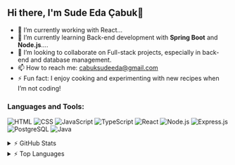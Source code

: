 ## Hi there, I'm Sude Eda Çabuk👋



- 🔭 I’m currently working with React...
- 🌱 I’m currently learning Back-end development with **Spring Boot** and **Node.js**....
- 👯 I’m looking to collaborate on Full-stack projects, especially in back-end and database management.
- 📫 How to reach me: cabuksudeeda@gmail.com
- ⚡ Fun fact: I enjoy cooking and experimenting with new recipes when I’m not coding!

### Languages and Tools:
![HTML](https://img.shields.io/badge/HTML5-E34F26?style=for-the-badge&logo=html5&logoColor=white)
![CSS](https://img.shields.io/badge/CSS3-1572B6?style=for-the-badge&logo=css3&logoColor=white)
![JavaScript](https://img.shields.io/badge/JavaScript-F7DF1E?style=for-the-badge&logo=javascript&logoColor=black)
![TypeScript](https://img.shields.io/badge/TypeScript-007ACC?style=for-the-badge&logo=typescript&logoColor=white)
![React](https://img.shields.io/badge/React-61DAFB?style=for-the-badge&logo=react&logoColor=black)
![Node.js](https://img.shields.io/badge/Node.js-339933?style=for-the-badge&logo=nodedotjs&logoColor=white)
![Express.js](https://img.shields.io/badge/Express.js-000000?style=for-the-badge&logo=express&logoColor=white)
![PostgreSQL](https://img.shields.io/badge/PostgreSQL-336791?style=for-the-badge&logo=postgresql&logoColor=white)
![Java](https://img.shields.io/badge/Java-007396?style=for-the-badge&logo=java&logoColor=white)


<details>
  <summary>⚡ GitHub Stats</summary>
  
  ![GitHub Stats](https://github-readme-stats.vercel.app/api?username=SudeCabuk&show_icons=true&theme=radical)

</details>


<details>
  <summary>⚡ Top Languages</summary>
  
  ![Top Languages](https://github-readme-stats.vercel.app/api/top-langs/?username=SudeCabuk&layout=compact&theme=radical)

</details>

